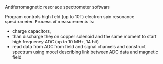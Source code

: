 Antiferromagnetic resonace spectrometer software

 Program controls high field (up to 10T) electron spin resonance spectrometer. Process of measurements is: 
 - charge capacitors, 
 - than discharge they on copper solenoid and the same moment to start high frequency ADC (up to 10 MHz, 14 bit)
 - read data from ADC from field and signal channels and construct spectrum using model describing link 
   between ADC data and magnetic field 
